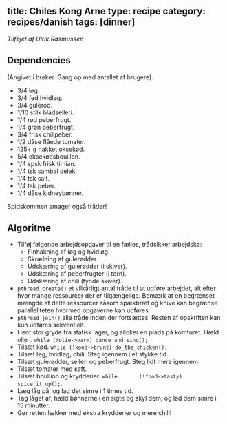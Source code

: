 title: Chiles Kong Arne
type: recipe
category: recipes/danish
tags: [dinner]
---
*Tilføjet af Ulrik Rasmussen*

Dependencies
------------
(Angivet i brøker. Gang op med antallet af brugere).

  * 3/4 løg.
  * 3/4 fed hvidløg.
  * 3/4 gulerod.
  * 1/10 stilk bladselleri.
  * 1/4 rød peberfrugt.
  * 1/4 grøn peberfrugt.
  * 3/4 frisk chilipeber.
  * 1/2 dåse flåede tomater.
  * 125+ g hakket oksekød.
  * 5/4 oksekødsbouillon.
  * 1/4 spsk frisk timian.
  * 1/4 tsk sambal oelek.
  * 1/4 tsk salt.
  * 1/4 tsk peber.
  * 1/4 dåse kidneybønner.

Spidskommen smager også fråder!


Algoritme
---------
  * Tilføj følgende arbejdsopgaver til en fælles, trådsikker arbejdskø:
    - Finhakning af løg og hvidløg.
    - Skrælning af gulerødder.
    - Udskæring af gulerødder (i skiver).
    - Udskæring af peberfrugter (i tern).
    - Udskæring af chili (tynde skiver).
  * `pthread_create()` et vilkårligt antal tråde til at udføre
    arbejdet, alt efter hvor mange ressourcer der er
    tilgængelige. Bemærk at en begrænset mængde af delte ressourcer
    såsom spækbræt og knive kan begrænse paralleliteten hvormed
    opgaverne kan udføres.
  * `pthread_join()` alle tråde inden der fortsættes. Resten af opskriften kan kun udføres sekventielt.
  * Hent stor gryde fra statisk lager, og alloker en plads på komfuret. Hæld olie i. `while (!olie->varm) dance_and_sing();`
  * Tilsæt kød. `while (!koed->brunt) do_the_chicken();`
  * Tilsæt løg, hvidløg, chili. Steg igennem i et stykke tid.
  * Tilsæt gulerødder, selleri og peberfrugt. Steg lidt mere igennem.
  * Tilsæt tomater med saft.
  * Tilsæt boullion og krydderier. `while       (!food->tasty) spice_it_up();`.
  * Læg låg på, og lad det simre i 1 times tid.
  * Tag låget af, hæld bønnerne i en sigte og skyl dem, og lad dem simre i 15 minutter.
  * Gør retten lækker med ekstra krydderier og mere chili!
